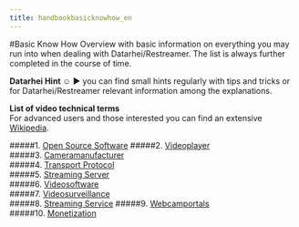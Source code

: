 ```yaml
---
title: handbookbasicknowhow_en
---
```

#Basic Know How
Overview with basic information on everything you may run into when dealing with Datarhei/Restreamer. The list is always further completed in the course of time.  

**Datarhei Hint ☺** ► you can find small hints regularly with tips and tricks or for Datarhei/Restreamer relevant information among the explanations.  

**List of video technical terms**  
For advanced users and those interested you can find an extensive <a href="list of video technical terms of Wikipedia" target="_blank">Wikipedia</a>.

#####1. [Open Source Software](/restreamer/wiki/oss_en.html) 
#####2. [Videoplayer](/restreamer/wiki/videoplayer_en.html)  
#####3. [Cameramanufacturer](/restreamer/wiki/cameramanufacturer_en.html)  
#####4. [Transport Protocol](/restreamer/wiki/transportprotocol_en.html)  
#####5. [Streaming Server](/restreamer/wiki/streamingserver_en.html)  
#####6. [Videosoftware](/restreamer/wiki/videosoftware_en.html)  
#####7. [Videosurveillance](/restreamer/wiki/videosurveillance_en.html)  
#####8. [Streaming Service](/restreamer/wiki/streamingservice_en.html)
#####9. [Webcamportals](/restreamer/wiki/webcamportals_en.html)  
#####10. [Monetization](/restreamer/wiki/monetization_en.html)